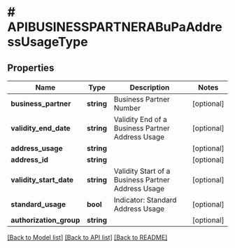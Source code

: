 # # APIBUSINESSPARTNERABuPaAddressUsageType

## Properties

Name | Type | Description | Notes
------------ | ------------- | ------------- | -------------
**business_partner** | **string** | Business Partner Number | [optional]
**validity_end_date** | **string** | Validity End of a Business Partner Address Usage | [optional]
**address_usage** | **string** |  | [optional]
**address_id** | **string** |  | [optional]
**validity_start_date** | **string** | Validity Start of a Business Partner Address Usage | [optional]
**standard_usage** | **bool** | Indicator: Standard Address Usage | [optional]
**authorization_group** | **string** |  | [optional]

[[Back to Model list]](../../README.md#models) [[Back to API list]](../../README.md#endpoints) [[Back to README]](../../README.md)
